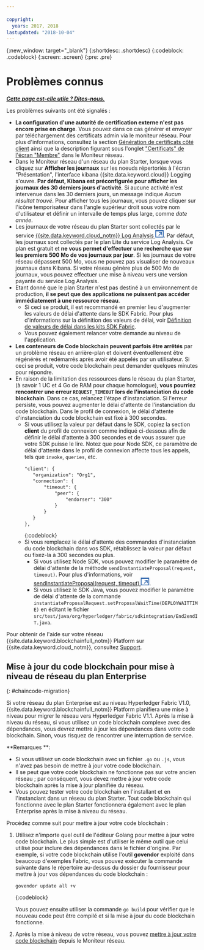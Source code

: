```yaml
---

copyright:
  years: 2017, 2018
lastupdated: "2018-10-04"
---
```


{:new_window: target="_blank"}
{:shortdesc: .shortdesc}
{:codeblock: .codeblock}
{:screen: .screen}
{:pre: .pre}


# Problèmes connus


***[Cette page est-elle utile ? Dites-nous.](https://www.surveygizmo.com/s3/4501493/IBM-Blockchain-Documentation)***


Les problèmes suivants ont été signalés :
- **La configuration d'une autorité de certification externe n'est pas encore prise en charge**. Vous pouvez dans ce cas générer et envoyer par téléchargement des certificats admin via le moniteur réseau. Pour plus d'informations, consultez la section [Génération de certificats côté client](v10_application.html#enroll-app) ainsi que la description figurant sous l'onglet ["Certificats" de l'écran "Membre"](v10_dashboard.html#members) dans le Moniteur réseau.
- Dans le Moniteur réseau d'un réseau du plan Starter, lorsque vous cliquez sur **Afficher les journaux** sur les noeuds répertoriés à l'écran "Présentation", l'interface kibana {{site.data.keyword.cloud}} Logging s'ouvre. **Par défaut, Kibana est préconfigurée pour afficher les journaux des 30 derniers jours d'activité**. Si aucune activité n'est intervenue dans les 30 derniers jours, un message indique *Aucun résultat trouvé*. Pour afficher tous les journaux, vous pouvez cliquer sur l'icône temporisateur dans l'angle supérieur droit sous votre nom d'utilisateur et définir un intervalle de temps plus large, comme *date année*.
- Les journaux de votre réseau du plan Starter sont collectés par le service [{{site.data.keyword.cloud_notm}} Log Analysis ![Icône de lien externe](images/external_link.svg "Icône de lien externe")](https://console.bluemix.net/catalog/services/log-analysis). Par défaut, les journaux sont collectés par le plan Lite du service Log Analysis. Ce plan est gratuit et **ne vous permet d'effectuer une recherche que sur les premiers 500 Mo de vos journaux par jour**. Si les journaux de votre réseau dépassent 500 Mo, vous ne pouvez pas visualiser de nouveaux journaux dans Kibana. Si votre réseau génère plus de 500 Mo de journaux, vous pouvez effectuer une mise à niveau vers une version payante du service Log Analysis.
- Etant donné que le plan Starter n'est pas destiné à un environnement de production, **il se peut que des applications ne puissent pas accéder immédiatement à une ressource réseau**.
  - Si ceci se produit, il est recommandé en premier lieu d'augmenter les valeurs de délai d'attente dans le SDK Fabric. Pour plus d'informations sur la définition des valeurs de délai, voir [Définition de valeurs de délai dans les kits SDK Fabric](v10_application.html#set-timeout-in-sdk).
  - Vous pouvez également relancer votre demande au niveau de l'application.
- **Les conteneurs de Code blockchain peuvent parfois être arrêtés** par un problème réseau en arrière-plan et doivent éventuellement être régénérés et redémarrés après avoir été appelés par un utilisateur. Si ceci se produit, votre code blockchain peut demander quelques minutes pour répondre.
- En raison de la limitation des ressources dans le réseau du plan Starter, (à savoir 1 UC et 4 Go de RAM pour chaque homologue), **vous pourriez rencontrer une erreur `REQUEST_TIMEOUT` lors de l'instanciation du code blockchain**. Dans ce cas, relancez l'étape d'instanciation. Si l'erreur persiste, vous pouvez augmenter le délai d'attente de l'instanciation du code blockchain. Dans le profil de connexion, le délai d'attente d'instanciation du code blockchain est fixé à 300 secondes.
  - Si vous utilisez la valeur par défaut dans le SDK, copiez la section **client** du profil de connexion comme indiqué ci-dessous afin de définir le délai d'attente à 300 secondes et de vous assurer que votre SDK puisse le lire. Notez que pour Node SDK, ce paramètre de délai d'attente dans le profil de connexion affecte tous les appels, tels que `invoke`, `queries`, etc.
    ```
    "client": {
       "organization": "Org1",
       "connection": {
           "timeout": {
               "peer": {
                   "endorser": "300"
               }
           }
       }
    },
    ```
    {:codeblock}
  - Si vous remplacez le délai d'attente des commandes d'instanciation du code blockchain dans vos SDK, rétablissez la valeur par défaut ou fixez-la à 300 secondes ou plus.
    - Si vous utilisez Node SDK, vous pouvez modifier le paramètre de délai d'attente de la méthode `sendInstantiateProposal(request, timeout)`. Pour plus d'informations, voir [sendInstantiateProposal(request, timeout) ![Icône de lien externe](images/external_link.svg "Icône de lien externe")](https://fabric-sdk-node.github.io/Channel.html#sendInstantiateProposal).
    - Si vous utilisez le SDK Java, vous pouvez modifier le paramètre de délai d'attente de la commande `instantiateProposalRequest.setProposalWaitTime(DEPLOYWAITTIME)` en éditant le fichier `src/test/java/org/hyperledger/fabric/sdkintegration/End2endIT.java`.

Pour obtenir de l'aide sur votre réseau {{site.data.keyword.blockchainfull_notm}} Platform sur {{site.data.keyword.cloud_notm}}, consultez [Support](ibmblockchain_support.html).


## Mise à jour du code blockchain pour mise à niveau de réseau du plan Enterprise
{: #chaincode-migration}

Si votre réseau du plan Enterprise est au niveau Hyperledger Fabric V1.0, {{site.data.keyword.blockchainfull_notm}} Platform planifiera une mise à niveau pour migrer le réseau vers Hyperledger Fabric V1.1. Après la mise à niveau du réseau, si vous utilisez un code blockchain complexe avec des dépendances, vous devrez mettre à jour les dépendances dans votre code blockchain. Sinon, vous risquez de rencontrer une interruption de service.

**Remarques **:
- Si vous utilisez un code blockchain avec un fichier `.go` ou `.js`, vous n'avez pas besoin de mettre à jour votre code blockchain.
- Il se peut que votre code blockchain ne fonctionne pas sur votre ancien réseau ; par conséquent, vous devez mettre à jour votre code blockchain après la mise à jour planifiée du réseau.
- Vous pouvez tester votre code blockchain en l'installant et en l'instanciant dans un réseau du plan Starter. Tout code blockchain qui fonctionne avec le plan Starter fonctionnera également avec le plan Enterprise après la mise à niveau du réseau.

Procédez comme suit pour mettre à jour votre code blockchain :
1. Utilisez n'importe quel outil de l'éditeur Golang pour mettre à jour votre code blockchain. Le plus simple est d'utiliser le même outil que celui utilisé pour inclure des dépendances dans le fichier d'origine. Par exemple, si votre code blockchain utilise l'outil **govendor** exploité dans beaucoup d'exemples Fabric, vous pouvez exécuter la commande suivante dans le répertoire au-dessus du dossier du fournisseur pour mettre à jour vos dépendances du code blockchain :
    ```
    govendor update all +v
    ```
    {:codeblock}

    Vous pouvez ensuite utiliser la commande `go build` pour vérifier que le nouveau code peut être compilé et si la mise à jour du code blockchain fonctionne.

2. Après la mise à niveau de votre réseau, vous pouvez [mettre à jour votre code blockchain](howto/install_instantiate_chaincode.html#updating-a-chaincode) depuis le Moniteur réseau.
